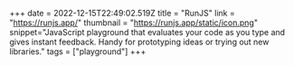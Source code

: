 +++
date = 2022-12-15T22:49:02.519Z
title = "RunJS"
link = "https://runjs.app/"
thumbnail = "https://runjs.app/static/icon.png"
snippet="JavaScript playground that evaluates your code as you type and gives instant feedback. Handy for prototyping ideas or trying out new libraries."
tags = ["playground"]
+++
